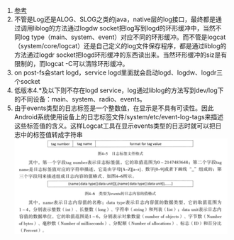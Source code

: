 1. [参考](https://www.jianshu.com/p/bc5645e4e69b)
2. 不管是Log还是ALOG、SLOG之类的java，native层的log接口，最终都是通过调用liblog的方法通过logdw socket把log写到logd的环形缓冲中，当然不同log type（main、system、event）对应不同的环形缓冲。而不管是logcat（system/core/logcat）还是自己定义的log文件保存程序，都是通过liblog的方法通过logdr socket把logd环形缓冲的东西读出来。当然环形缓冲的siz是有限制的，而logcat -C可以清除环形缓冲。
3. on post-fs会start logd，service logd里面就会启动logd、logdw、logdr三个socket
4. 低版本4.*及以下则不存在logd service，log通过liblog的方法写到dev/log下的不同设备：main、system、radio、events。
5. 由于events类型的日志标签是一个整数值，在显示是不具有可读性。因此Android系统使用设备上的日志标签文件/system/etc/event-log-tags来描述这些标签值的含义。这样Logcat工具在显示events类型的日志时就可以把日志中的标签值转成字符串![](../MdPicture/22.png)